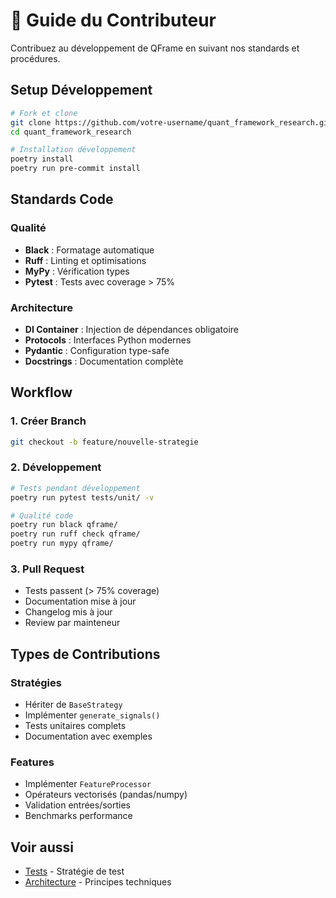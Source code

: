 # 🤝 Guide du Contributeur

Contribuez au développement de QFrame en suivant nos standards et procédures.

## Setup Développement

```bash
# Fork et clone
git clone https://github.com/votre-username/quant_framework_research.git
cd quant_framework_research

# Installation développement
poetry install
poetry run pre-commit install
```

## Standards Code

### Qualité
- **Black** : Formatage automatique
- **Ruff** : Linting et optimisations
- **MyPy** : Vérification types
- **Pytest** : Tests avec coverage > 75%

### Architecture
- **DI Container** : Injection de dépendances obligatoire
- **Protocols** : Interfaces Python modernes
- **Pydantic** : Configuration type-safe
- **Docstrings** : Documentation complète

## Workflow

### 1. Créer Branch
```bash
git checkout -b feature/nouvelle-strategie
```

### 2. Développement
```bash
# Tests pendant développement
poetry run pytest tests/unit/ -v

# Qualité code
poetry run black qframe/
poetry run ruff check qframe/
poetry run mypy qframe/
```

### 3. Pull Request
- Tests passent (> 75% coverage)
- Documentation mise à jour
- Changelog mis à jour
- Review par mainteneur

## Types de Contributions

### Stratégies
- Hériter de `BaseStrategy`
- Implémenter `generate_signals()`
- Tests unitaires complets
- Documentation avec exemples

### Features
- Implémenter `FeatureProcessor`
- Opérateurs vectorisés (pandas/numpy)
- Validation entrées/sorties
- Benchmarks performance

## Voir aussi

- [Tests](testing.md) - Stratégie de test
- [Architecture](../architecture/overview.md) - Principes techniques
